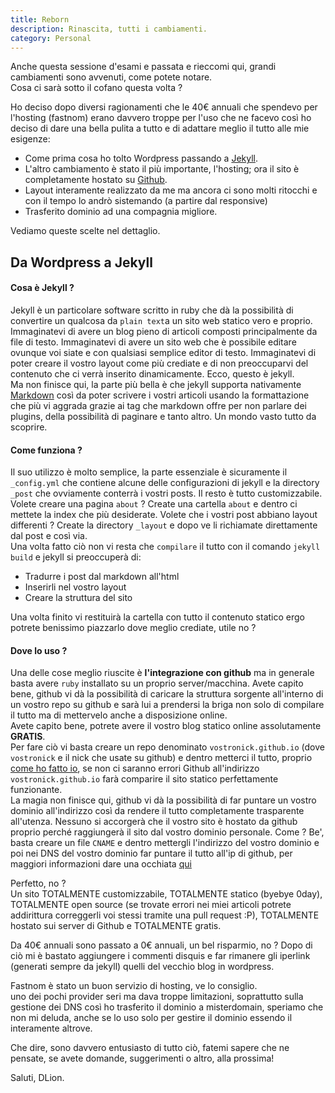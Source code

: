 ```yaml
---
title: Reborn
description: Rinascita, tutti i cambiamenti.
category: Personal
---
```

Anche questa sessione d'esami e passata e rieccomi qui, grandi cambiamenti sono avvenuti, come potete notare.   
Cosa ci sarà sotto il cofano questa volta ?

Ho deciso dopo diversi ragionamenti che le 40€ annuali che spendevo per l'hosting (fastnom) erano davvero troppe per l'uso che ne facevo così ho deciso di dare una bella pulita a tutto e di adattare meglio il tutto alle mie esigenze:

* Come prima cosa ho tolto Wordpress passando a [Jekyll](http://jekyllrb.com/).
* L'altro cambiamento è stato il più importante, l'hosting; ora il sito è completamente hostato su [Github](http://github.com/).
* Layout interamente realizzato da me ma ancora ci sono molti ritocchi e con il tempo lo andrò sistemando (a partire dal responsive)
* Trasferito dominio ad una compagnia migliore.

Vediamo queste scelte nel dettaglio.

## Da Wordpress a Jekyll

#### Cosa è Jekyll ?

Jekyll è un particolare software scritto in ruby che dà la possibilità di convertire un qualcosa da `plain text`a un sito web statico vero e proprio. Immaginatevi di avere un blog pieno di articoli composti principalmente da file di testo. Immaginatevi di avere un sito web che è possibile editare ovunque voi siate e con qualsiasi semplice editor di testo. Immaginatevi di poter creare il vostro layout come più crediate e di non preoccuparvi del contenuto che ci verrà inserito dinamicamente. Ecco, questo è jekyll.   
Ma non finisce qui, la parte più bella è che jekyll supporta nativamente [Markdown](http://daringfireball.net/projects/markdown/) così da poter scrivere i vostri articoli usando la formattazione che più vi aggrada grazie ai tag che markdown offre per non parlare dei plugins, della possibilità di paginare e tanto altro. Un mondo vasto tutto da scoprire.

#### Come funziona ?

Il suo utilizzo è molto semplice, la parte essenziale è sicuramente il `_config.yml` che contiene alcune delle configurazioni di jekyll e la directory `_post` che ovviamente conterrà i vostri posts. Il resto è tutto customizzabile. Volete creare una pagina `about` ? Create una cartella `about` e dentro ci mettete la index che più desiderate. Volete che i vostri post abbiano layout differenti ? Create la directory `_layout` e dopo ve li richiamate direttamente dal post e così via.    
Una volta fatto ciò non vi resta che `compilare` il tutto con il comando `jekyll build` e jekyll si preoccuperà di:

* Tradurre i post dal markdown all'html
* Inserirli nel vostro layout
* Creare la struttura del sito

Una volta finito vi restituirà la cartella con tutto il contenuto statico ergo potrete benissimo piazzarlo dove meglio crediate, utile no ?

#### Dove lo uso ?

Una delle cose meglio riuscite è **l'integrazione con github** ma in generale basta avere `ruby` installato su un proprio server/macchina.
Avete capito bene, github vi dà la possibilità di caricare la struttura sorgente all'interno di un vostro repo su github e sarà lui a prendersi la briga non solo di compilare il tutto ma di mettervelo anche a disposizione online.    
Avete capito bene, potrete avere il vostro blog statico online assolutamente **GRATIS**.   
Per fare ciò vi basta creare un repo denominato `vostronick.github.io` (dove `vostronick` e il nick che usate su github) e dentro metterci il tutto, proprio [come ho fatto io](https://github.com/dlion/dlion.github.io), se non ci saranno errori Github all'indirizzo `vostronick.github.io` farà comparire il sito statico perfettamente funzionante.   
La magia non finisce qui, github vi dà la possibilità di far puntare un vostro dominio all'indirizzo così da rendere il tutto completamente trasparente all'utenza. Nessuno si accorgerà che il vostro sito è hostato da github proprio perché raggiungerà il sito dal vostro dominio personale. Come ? Be', basta creare un file `CNAME` e dentro mettergli l'indirizzo del vostro dominio e poi nei DNS del vostro dominio far puntare il tutto all'ip di github, per maggiori informazioni dare una occhiata [qui](http://pages.github.com/)

Perfetto, no ?   
Un sito TOTALMENTE customizzabile, TOTALMENTE statico (byebye 0day), TOTALMENTE open source (se trovate errori nei miei articoli potrete addirittura correggerli voi stessi tramite una pull request :P), TOTALMENTE hostato sui server di Github e TOTALMENTE gratis.

Da 40€ annuali sono passato a 0€ annuali, un bel risparmio, no ?
Dopo di ciò mi è bastato aggiungere i commenti disquis e far rimanere gli iperlink (generati sempre da jekyll) quelli del vecchio blog in wordpress.

Fastnom è stato un buon servizio di hosting, ve lo consiglio.   
uno dei pochi provider seri ma dava troppe limitazioni, soprattutto sulla gestione dei DNS così ho trasferito il dominio a misterdomain, speriamo che non mi deluda, anche se lo uso solo per gestire il dominio essendo il interamente altrove.

Che dire, sono davvero entusiasto di tutto ciò, fatemi sapere che ne pensate, se avete domande, suggerimenti o altro, alla prossima!

Saluti, DLion.
